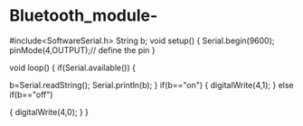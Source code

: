 # Bluetooth_module-
#include<SoftwareSerial.h>
String b;
void setup() {
Serial.begin(9600);
pinMode(4,OUTPUT);// define the pin 
}

void loop() {
if(Serial.available())
{

  b=Serial.readString();
  Serial.println(b);
}
if(b=="on")
{
  digitalWrite(4,1);
}
else if(b=="off")



{
  digitalWrite(4,0);
}
}
